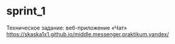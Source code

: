 # sprint_1
Техническое задание: веб-приложение «Чат»
https://skaska1x1.github.io/middle.messenger.praktikum.yandex/
